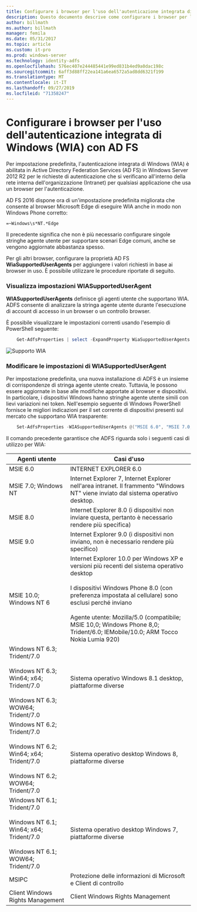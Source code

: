 ```yaml
---
title: Configurare i browser per l'uso dell'autenticazione integrata di Windows (WIA) con AD FS
description: Questo documento descrive come configurare i browser per l'uso di WIA con AD FS
author: billmath
ms.author: billmath
manager: femila
ms.date: 05/31/2017
ms.topic: article
ms.custom: it-pro
ms.prod: windows-server
ms.technology: identity-adfs
ms.openlocfilehash: 576ec407e244485441e99ed831b4ed9a0dac198c
ms.sourcegitcommit: 6aff3d88ff22ea141a6ea6572a5ad8dd6321f199
ms.translationtype: MT
ms.contentlocale: it-IT
ms.lasthandoff: 09/27/2019
ms.locfileid: "71358247"
---
```

# <a name="configure-browsers-to-use-windows-integrated-authentication-wia-with-ad-fs"></a>Configurare i browser per l'uso dell'autenticazione integrata di Windows (WIA) con AD FS

Per impostazione predefinita, l'autenticazione integrata di Windows (WIA) è abilitata in Active Directory Federation Services (AD FS) in Windows Server 2012 R2 per le richieste di autenticazione che si verificano all'interno della rete interna dell'organizzazione (Intranet) per qualsiasi applicazione che usa un browser per l'autenticazione.

AD FS 2016 dispone ora di un'impostazione predefinita migliorata che consente al browser Microsoft Edge di eseguire WIA anche in modo non Windows Phone corretto:

    =~Windows\s*NT.*Edge

Il precedente significa che non è più necessario configurare singole stringhe agente utente per supportare scenari Edge comuni, anche se vengono aggiornate abbastanza spesso.

Per gli altri browser, configurare la proprietà AD FS **WiaSupportedUserAgents** per aggiungere i valori richiesti in base ai browser in uso.  È possibile utilizzare le procedure riportate di seguito.



### <a name="view-wiasupporteduseragent-settings"></a>Visualizza impostazioni WIASupportedUserAgent
**WIASupportedUserAgents** definisce gli agenti utente che supportano WIA. ADFS consente di analizzare la stringa agente utente durante l'esecuzione di account di accesso in un browser o un controllo browser.

È possibile visualizzare le impostazioni correnti usando l'esempio di PowerShell seguente:

```powershell
    Get-AdfsProperties | select -ExpandProperty WiaSupportedUserAgents
```

![Supporto WIA](../operations/media/Configure-AD-FS-Browser-WIA/wiasupport.png)

### <a name="change-wiasupporteduseragent-settings"></a>Modificare le impostazioni di WIASupportedUserAgent
Per impostazione predefinita, una nuova installazione di ADFS è un insieme di corrispondenze di stringa agente utente creato. Tuttavia, le possono essere aggiornate in base alle modifiche apportate al browser e dispositivi. In particolare, i dispositivi Windows hanno stringhe agente utente simili con lievi variazioni nei token. Nell'esempio seguente di Windows PowerShell fornisce le migliori indicazioni per il set corrente di dispositivi presenti sul mercato che supportano WIA trasparente:

```powershell
    Set-AdfsProperties -WIASupportedUserAgents @("MSIE 6.0", "MSIE 7.0; Windows NT", "MSIE 8.0", "MSIE 9.0", "MSIE 10.0; Windows NT 6", "Windows NT 6.3; Trident/7.0", "Windows NT 6.3; Win64; x64; Trident/7.0", "Windows NT 6.3; WOW64; Trident/7.0", "Windows NT 6.2; Trident/7.0", "Windows NT 6.2; Win64; x64; Trident/7.0", "Windows NT 6.2; WOW64; Trident/7.0", "Windows NT 6.1; Trident/7.0", "Windows NT 6.1; Win64; x64; Trident/7.0", "Windows NT 6.1; WOW64; Trident/7.0", "MSIPC", "Windows Rights Management Client")
```

Il comando precedente garantisce che ADFS riguarda solo i seguenti casi di utilizzo per WIA:

Agenti utente|Casi d'uso|
-----|-----|
MSIE 6.0|INTERNET EXPLORER 6.0|
MSIE 7.0; Windows NT|Internet Explorer 7, Internet Explorer nell'area intranet. Il frammento "Windows NT" viene inviato dal sistema operativo desktop.|
MSIE 8.0|Internet Explorer 8.0 (i dispositivi non inviare questa, pertanto è necessario rendere più specifica)|
MSIE 9.0|Internet Explorer 9.0 (i dispositivi non inviano, non è necessario rendere più specifico)|
MSIE 10.0; Windows NT 6|Internet Explorer 10.0 per Windows XP e versioni più recenti del sistema operativo desktop</br></br>I dispositivi Windows Phone 8.0 (con preferenza impostata al cellulare) sono esclusi perché inviano</br></br>Agente utente: Mozilla/5.0 (compatibile; MSIE 10,0; Windows Phone 8,0; Trident/6.0; IEMobile/10.0; ARM Tocco Nokia Lumia 920)|
Windows NT 6.3; Trident/7.0</br></br>Windows NT 6.3; Win64; x64; Trident/7.0</br></br>Windows NT 6.3; WOW64; Trident/7.0| Sistema operativo Windows 8.1 desktop, piattaforme diverse|
Windows NT 6.2; Trident/7.0</br></br>Windows NT 6.2; Win64; x64; Trident/7.0</br></br>Windows NT 6.2; WOW64; Trident/7.0|Sistema operativo desktop Windows 8, piattaforme diverse|
Windows NT 6.1; Trident/7.0</br></br>Windows NT 6.1; Win64; x64; Trident/7.0</br></br>Windows NT 6.1; WOW64; Trident/7.0|Sistema operativo desktop Windows 7, piattaforme diverse|
MSIPC| Protezione delle informazioni di Microsoft e Client di controllo|
Client Windows Rights Management|Client Windows Rights Management|
